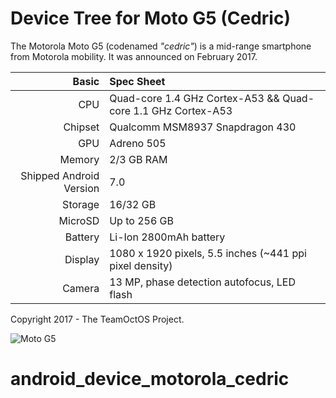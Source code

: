 Device Tree for Moto G5 (Cedric)
===========================================

The Motorola Moto G5 (codenamed _"cedric"_) is a mid-range smartphone from Motorola mobility.
It was announced on February 2017.

Basic   | Spec Sheet
-------:|:-------------------------
CPU     | Quad-core 1.4 GHz Cortex-A53 && Quad-core 1.1 GHz Cortex-A53
Chipset | Qualcomm MSM8937 Snapdragon 430
GPU     | Adreno 505
Memory  | 2/3 GB RAM
Shipped Android Version | 7.0
Storage | 16/32 GB
MicroSD | Up to 256 GB
Battery | Li-Ion 2800mAh battery
Display | 1080 x 1920 pixels, 5.5 inches (~441 ppi pixel density)
Camera  | 13 MP, phase detection autofocus, LED flash

Copyright 2017 - The TeamOctOS Project.

![Moto G5](https://i.gadgets360cdn.com/large/moto_g5_sapphire_blue_1490185457740.png?output-quality=80 "Moto G5")
# android_device_motorola_cedric
